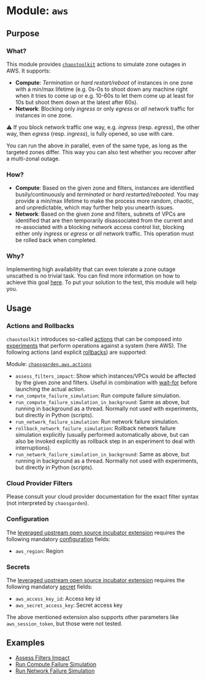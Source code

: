# **Module: `aws`**

## Purpose

### What?

This module provides [`chaostoolkit`](https://chaostoolkit.org) actions to simulate zone outages in AWS. It supports:

- **Compute**: *Termination* or *hard restart/reboot* of instances in one zone with a min/max lifetime (e.g. 0s-0s to shoot down any machine right when it tries to come up or e.g. 10-60s to let them come up at least for 10s but shoot them down at the latest after 60s).
- **Network**: Blocking only *ingress* or only *egress* or *all* network traffic for instances in one zone.

:warning: If you block network traffic one way, e.g. *ingress* (resp. *egress*), the other way, then *egress* (resp. *ingress*), is fully opened, so use with care.

You can run the above in parallel, even of the same type, as long as the targeted zones differ. This way you can also test whether you recover after a multi-zonal outage.

### How?

- **Compute**: Based on the given zone and filters, instances are identified busily/continuously and *terminated* or *hard restarted/rebooted*. You may provide a min/max lifetime to make the process more random, chaotic, and unpredictable, which may further help you unearth issues.
- **Network**: Based on the given zone and filters, subnets of VPCs are identified that are then temporarily disassociated from the current and re-associated with a blocking network access control list, blocking either only *ingress* or *egress* or *all* network traffic. This operation must be rolled back when completed.

### Why?

Implementing high availability that can even tolerate a zone outage unscathed is no trivial task. You can find more information on how to achieve this goal [here](/docs/garden/high-availability.md). To put your solution to the test, this module will help you.

## Usage

### Actions and Rollbacks

`chaostoolkit` introduces so-called [actions](https://chaostoolkit.org/reference/api/experiment/#action) that can be composed into [experiments](https://chaostoolkit.org/reference/api/experiment/#experiment) that perform operations against a system (here AWS). The following actions (and explicit [rollbacks](https://chaostoolkit.org/reference/api/experiment/#rollbacks)) are supported:

Module: [`chaosgarden.aws.actions`](/chaosgarden/aws/actions.py)

- `assess_filters_impact`: Show which instances/VPCs would be affected by the given zone and filters. Useful in combination with [wait-for](/docs/human/readme.md) before launching the actual action.
- `run_compute_failure_simulation`: Run compute failure simulation.
- `run_compute_failure_simulation_in_background`: Same as above, but running in background as a thread. Normally not used with experiments, but directly in Python (scripts).
- `run_network_failure_simulation`: Run network failure simulation.
- `rollback_network_failure_simulation`: Rollback network failure simulation explicitly (usually performed automatically above, but can also be invoked explicitly as rollback step in an experiment to deal with interruptions).
- `run_network_failure_simulation_in_background`: Same as above, but running in background as a thread. Normally not used with experiments, but directly in Python (scripts).

### Cloud Provider Filters

Please consult your cloud provider documentation for the exact filter syntax (not interpreted by `chaosgarden`).

### Configuration

The [leveraged upstream open source incubator extension](https://github.com/chaostoolkit-incubator/chaostoolkit-aws/tree/master/chaosaws) requires the following mandatory [configuration](https://chaostoolkit.org/reference/api/experiment/#configuration) fields:

- `aws_region`: Region

### Secrets

The [leveraged upstream open source incubator extension](https://github.com/chaostoolkit-incubator/chaostoolkit-aws/tree/master/chaosaws) requires the following mandatory [secret](https://chaostoolkit.org/reference/api/experiment/#secrets) fields:

- `aws_access_key_id`: Access key id
- `aws_secret_access_key`: Secret access key

The above mentioned extension also supports other parameters like `aws_session_token`, but those were not tested.

## Examples

- [Assess Filters Impact](/docs/aws/assess-filters-impact.json)
- [Run Compute Failure Simulation](/docs/aws/run-compute-failure-simulation.json)
- [Run Network Failure Simulation](/docs/aws/run-network-failure-simulation.json)
